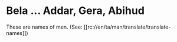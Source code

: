 # Bela ... Addar, Gera, Abihud
These are names of men. (See: [[rc://en/ta/man/translate/translate-names]])